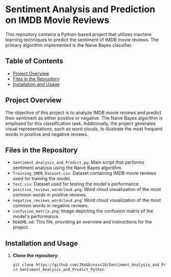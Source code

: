# Sentiment Analysis and Prediction on IMDB Movie Reviews

This repository contains a Python-based project that utilizes machine learning techniques to predict the sentiment of IMDB movie reviews. The primary algorithm implemented is the Naive Bayes classifier.

## Table of Contents

- [Project Overview](#project-overview)
- [Files in the Repository](#files-in-the-repository)
- [Installation and Usage](#installation-and-usage)

## Project Overview

The objective of this project is to analyze IMDB movie reviews and predict their sentiment as either positive or negative. The Naive Bayes algorithm is employed for this classification task. Additionally, the project generates visual representations, such as word clouds, to illustrate the most frequent words in positive and negative reviews.

## Files in the Repository

- `Sentiment_Analysis_and_Predict.py`: Main script that performs sentiment analysis using the Naive Bayes algorithm.
- `Training_IMDB_Dataset.csv`: Dataset containing IMDB movie reviews used for training the model.
- `test.csv`: Dataset used for testing the model's performance.
- `positive_reviews_wordcloud.png`: Word cloud visualization of the most common words in positive reviews.
- `negative_reviews_wordcloud.png`: Word cloud visualization of the most common words in negative reviews.
- `confusion_matrix.png`: Image depicting the confusion matrix of the model's performance.
- `README.md`: This file, providing an overview and instructions for the project.

## Installation and Usage

1. **Clone the repository**:

   ```bash
   git clone https://github.com/JRobbinsss18/Sentiment_Analysis_and_Predict_Python.git
   cd Sentiment_Analysis_and_Predict_Python
